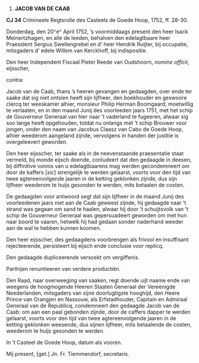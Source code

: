 1.  **JACOB VAN DE CAAB**

**CJ 34** Crimineele Regtsrolle des Casteels de Goede Hoop, 1752, ff.
28-30.

Donderdag, den 20^e^ April 1752, ’s voormiddaags present den heer Isack
Meinertzhagen, en alle de leeden, behalven den edelagtbaare heer
Praesident Sergius Swellengrebel en d’ heer Hendrik Ruijter, bij
occupatie, mitsgaders d’ edele Willem van Kerckhoff, bij indispositie.

Den heer Independent Fiscaal Pieter Reede van Oudshoorn, *nomine
officii*, eijsscher,

contra:

Jacob van de Caab, thans ’s heeren gevangen en gedaagden, over ende ter
saake dat sig niet ontsien heeft sijn lijfheer, den boekhouder en
geswoore clercq ter weeskamer alhier, monsieur Philip Herman Boomgaard,
moetwillig te verlaaten, en in den maand Junij des voorleeden jaars
1751, met het schip de Gouverneur Generaal van hier naar ’t vaderland te
fugeeren, alwaar sig soo lange heeft opgehouden, totdat nu onlangs met
’t schip Brouwer voor jongen, onder den naam van Jacobus Claasz van Cabo
de Goede Hoop, alhier weederom aangeland zijnde, vervolgens in handen
der justitie is overgeleevert geworden.

Den heer eijsscher, ter saake als in de neevenstaande praesentatie staat
vermeld, bij monde eijsch doende, conludeert dat den gedaagde in deesen,
bij diffinitive vonnis van u edelagtbaarens mag werden gecondemneert om
door de kaffers \[*sic*\] strengelijk te werden gelaarst, voorts voor
den tijd van twee agtereenvolgende jaaren in de ketting geklonken
zijnde, dus sijn lijfheer weederom te huijs gesonden te werden, mits
betaalen de costen.

De gedaagden voor antwoord segt dat sijn lijfheer in de maand Junij des
voorleedenen jaars niet aan de Caab geweest zijnde, hij gedaagde naar ’t
strand was gegaan om sand te haalen, alwaar hij door ’t schuijtsvolk van
’t schip de Gouverneur Generaal was gepersuadeert geworden om met hun
naar boord te vaaren, hetwelk hij had gedaan sonder naderhand weeder aan
de wal te hebben kunnen koomen.

Den heer eijsscher, des gedaagdens voorbrengen als frivool en
insuffisant rejecteerende, persisteert bij eijsch ende conclusie voor
replicq.

Den gedaagde dupliceerende versoekt om vergiffenis.

Parthijen renuntieeren van verdere productiën.

Den Raad, naar overweeging van saaken, regt doende uijt naame ende van
weegens de hoogmogende Heeren Staaten Generaal der Vereenigde
Neederlanden, mitsgaders van sijne doorlugtigste hooghijd, den Heere
Prince van Orangjen en Nassouw, als Erfstadhouder, Capitain en Admiraal
Generaal van de Republicq, condemneert den gedaagde Jacob van de Caab:
om aan een paal gebonden zijnde, door de caffers dapper te werden
gelaarst, voorts voor den tijd van twee agtereenvolgende jaaren in de
ketting geklonken weesende, dus sijnen lijfheer, mits betaalende de
costen, weederom te huijs gesonden te werden.

In ’t Casteel de Goede Hoop, datum als vooren.

Mij present, \[get.\] Jn. Fr. Tiemmendorf, secretaris.
